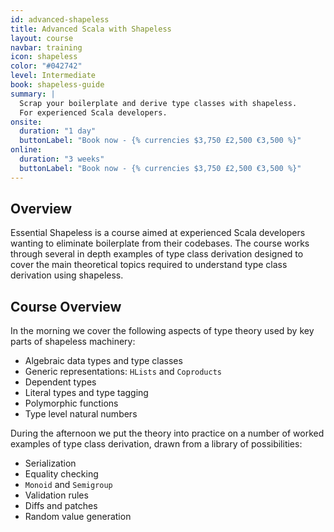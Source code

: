 ```yaml
---
id: advanced-shapeless
title: Advanced Scala with Shapeless
layout: course
navbar: training
icon: shapeless
color: "#042742"
level: Intermediate
book: shapeless-guide
summary: |
  Scrap your boilerplate and derive type classes with shapeless.
  For experienced Scala developers.
onsite:
  duration: "1 day"
  buttonLabel: "Book now - {% currencies $3,750 £2,500 €3,500 %}"
online:
  duration: "3 weeks"
  buttonLabel: "Book now - {% currencies $3,750 £2,500 €3,500 %}"
---
```


## Overview

Essential Shapeless is a course aimed at
experienced Scala developers wanting
to eliminate boilerplate from their codebases.
The course works through
several in depth examples of type class derivation
designed to cover the main theoretical topics required
to understand type class derivation using shapeless.

## Course Overview

In the morning we cover the following aspects of type theory
used by key parts of shapeless machinery:

 - Algebraic data types and type classes
 - Generic representations: `HLists` and `Coproducts`
 - Dependent types
 - Literal types and type tagging
 - Polymorphic functions
 - Type level natural numbers

During the afternoon we put the theory into practice
on a number of worked examples of type class derivation,
drawn from a library of possibilities:

 - Serialization
 - Equality checking
 - `Monoid` and `Semigroup`
 - Validation rules
 - Diffs and patches
 - Random value generation
